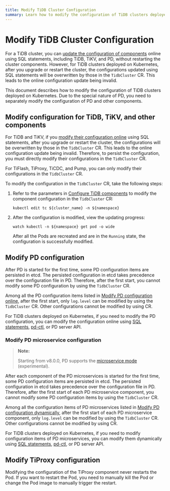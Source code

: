 ```yaml
---
title: Modify TiDB Cluster Configuration
summary: Learn how to modify the configuration of TiDB clusters deployed on Kubernetes.
---
```


# Modify TiDB Cluster Configuration

For a TiDB cluster, you can [update the configuration of components](https://docs.pingcap.com/tidb/stable/dynamic-config/) online using SQL statements, including TiDB, TiKV, and PD, without restarting the cluster components. However, for TiDB clusters deployed on Kubernetes, after you upgrade or restart the cluster, the configurations updated using SQL statements will be overwritten by those in the `TidbCluster` CR. This leads to the online configuration update being invalid.

This document describes how to modify the configuration of TiDB clusters deployed on Kubernetes. Due to the special nature of PD, you need to separately modify the configuration of PD and other components.

## Modify configuration for TiDB, TiKV, and other components

For TiDB and TiKV, if you [modify their configuration online](https://docs.pingcap.com/tidb/stable/dynamic-config/) using SQL statements, after you upgrade or restart the cluster, the configurations will be overwritten by those in the `TidbCluster` CR. This leads to the online configuration update being invalid. Therefore, to persist the configuration, you must directly modify their configurations in the `TidbCluster` CR.

For TiFlash, TiProxy, TiCDC, and Pump, you can only modify their configurations in the `TidbCluster` CR.

To modify the configuration in the `TidbCluster` CR, take the following steps:

1. Refer to the parameters in [Configure TiDB components](configure-a-tidb-cluster.md#configure-tidb-components) to modify the component configuration in the `TidbCluster` CR:

    
    ```shell
    kubectl edit tc ${cluster_name} -n ${namespace}
    ```

2. After the configuration is modified, view the updating progress:

    
    ```shell
    watch kubectl -n ${namespace} get pod -o wide
    ```

    After all the Pods are recreated and are in the `Running` state, the configuration is successfully modified.

## Modify PD configuration

After PD is started for the first time, some PD configuration items are persisted in etcd. The persisted configuration in etcd takes precedence over the configuration file in PD. Therefore, after the first start, you cannot modify some PD configuration by using the `TidbCluster` CR.

Among all the PD configuration items listed in [Modify PD configuration online](https://docs.pingcap.com/tidb/stable/dynamic-config/#modify-pd-configuration-online), after the first start, only `log.level` can be modified by using the `TidbCluster` CR. Other configurations cannot be modified by using CR.

For TiDB clusters deployed on Kubernetes, if you need to modify the PD configuration, you can modify the configuration online using [SQL statements](https://docs.pingcap.com/tidb/stable/dynamic-config/#modify-pd-configuration-online), [pd-ctl](https://docs.pingcap.com/tidb/stable/pd-control#config-show--set-option-value--placement-rules), or PD server API.

### Modify PD microservice configuration

> **Note:**
>
> Starting from v8.0.0, PD supports the [microservice mode](https://docs.pingcap.com/tidb/dev/pd-microservices) (experimental).

After each component of the PD microservices is started for the first time, some PD configuration items are persisted in etcd. The persisted configuration in etcd takes precedence over the configuration file in PD. Therefore, after the first start of each PD microservice component, you cannot modify some PD configuration items by using the `TidbCluster` CR.

Among all the configuration items of PD microservices listed in [Modify PD configuration dynamically](https://docs.pingcap.com/tidb/stable/dynamic-config/#modify-pd-configuration-online), after the first start of each PD microservice component, only `log.level` can be modified by using the `TidbCluster` CR. Other configurations cannot be modified by using CR.

For TiDB clusters deployed on Kubernetes, if you need to modify configuration items of PD microservices, you can modify them dynamically using [SQL statements](https://docs.pingcap.com/tidb/stable/dynamic-config/#modify-pd-configuration-dynamically), [pd-ctl](https://docs.pingcap.com/tidb/stable/pd-control#config-show--set-option-value--placement-rules), or PD server API.

## Modify TiProxy configuration

Modifying the configuration of the TiProxy component never restarts the Pod. If you want to restart the Pod, you need to manually kill the Pod or change the Pod image to manually trigger the restart.
